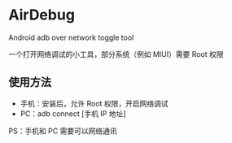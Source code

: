 # AirDebug

Android adb over network toggle tool

一个打开网络调试的小工具，部分系统（例如 MIUI）需要 Root 权限

## 使用方法

* 手机：安装后，允许 Root 权限，开启网络调试
* PC：adb connect [手机 IP 地址]

PS：手机和 PC 需要可以网络通讯
